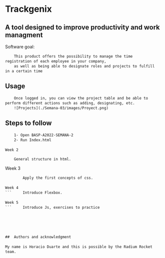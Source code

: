 # Trackgenix
## A tool designed to improve productivity and work managment
Software goal: 

        This product offers the possibility to manage the time registration of each employee in your company,
        as well as being able to designate roles and projects to fulfill in a certain time

## Usage
        Once logged in, you can view the project table and be able to perform different actions such as adding, designating, etc.
        ![Projects](./Semana-03/images/Proyect.png)

## Steps to follow


``` 
    1- Open BASP-A2022-SEMANA-2
    2- Run Index.html

Week 2 
``` 
        General structure in html.

Week 3
``` 
        Apply the first concepts of css.

Week 4
```     Introduce Flexbox.

Week 5
```     Introduce Js, exercises to practice





##  Authors and acknowledgment
 
My name is Horacio Duarte and this is possible by the Radium Rocket team.